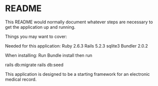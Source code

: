 # README


This README would normally document whatever steps are necessary to get the
application up and running.

Things you may want to cover:

Needed for this application:
Ruby 2.6.3
Rails 5.2.3
sqlite3
Bundler 2.0.2

When installing:
Run Bundle install
then run

rails db:migrate
rails db:seed


This application is designed to be a starting framework for an electronic medical record.
